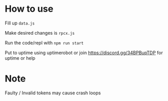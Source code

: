 # How to use

Fill up `data.js`

Make desired changes is `rpcx.js`

Run the code/repl with `npm run start`

Put to uptime using uptimerobot or join 
https://discord.gg/34BPBupTDP for uptime or help

# Note

Faulty / Invalid tokens may cause crash loops
